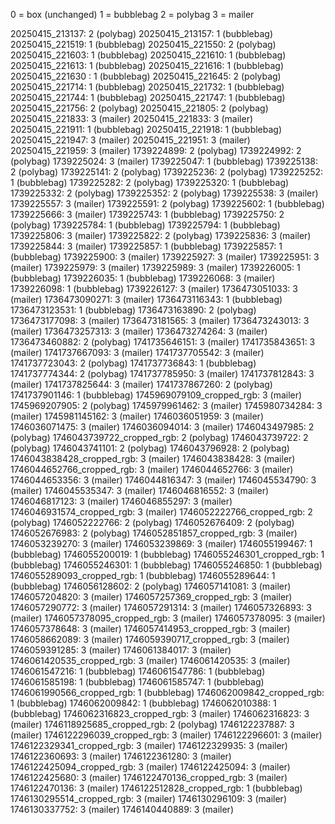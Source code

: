 0 = box (unchanged)
1 = bubblebag
2 = polybag
3 = mailer

20250415_213137: 2 (polybag)
20250415_213157: 1 (bubblebag)
20250415_221519: 1 (bubblebag)
20250415_221550: 2 (polybag)
20250415_221603: 1 (bubblebag)
20250415_221610: 1 (bubblebag)
20250415_221613: 1 (bubblebag)
20250415_221616: 1 (bubblebag)
20250415_221630 : 1 (bubblebag)
20250415_221645: 2 (polybag)
20250415_221714: 1 (bubblebag)
20250415_221732: 1 (bubblebag)
20250415_221744: 1 (bubblebag)
20250415_221747: 1 (bubblebag)
20250415_221756: 2 (polybag)
20250415_221805: 2 (polybag)
20250415_221833: 3 (mailer)
20250415_221833: 3 (mailer)
20250415_221911: 1 (bubblebag)
20250415_221918: 1 (bubblebag)
20250415_221947: 3 (mailer)
20250415_221951: 3 (mailer)
20250415_221959: 3 (mailer)
1739224899: 2 (polybag)
1739224992: 2 (polybag)
1739225024: 3 (mailer)
1739225047: 1 (bubblebag)
1739225138: 2 (polybag)
1739225141: 2 (polybag)
1739225236: 2 (polybag)
1739225252: 1 (bubblebag)
1739225282: 2 (polybag)
1739225320: 1 (bubblebag)
1739225332: 2 (polybag)
1739225352: 2 (polybag)
1739225538: 3 (mailer)
1739225557: 3 (mailer)
1739225591: 2 (polybag)
1739225602: 1 (bubblebag)
1739225666: 3 (mailer)
1739225743: 1 (bubblebag)
1739225750: 2 (polybag)
1739225784: 1 (bubblebag)
1739225794: 1 (bubblebag)
1739225806: 3 (mailer)
1739225822: 2 (polybag)
1739225836: 3 (mailer)
1739225844: 3 (mailer)
1739225857: 1 (bubblebag)
1739225857: 1 (bubblebag)
1739225900: 3 (mailer)
1739225927: 3 (mailer)
1739225951: 3 (mailer)
1739225979: 3 (mailer)
1739225989: 3 (mailer)
1739226005: 1 (bubblebag)
1739226035: 1 (bubblebag)
1739226068: 3 (mailer)
1739226098: 1 (bubblebag)
1739226127: 3 (mailer)
1736473051033: 3 (mailer)
1736473090271: 3 (mailer)
1736473116343: 1 (bubblebag)
1736473123531: 1 (bubblebag)
1736473163890: 2 (polybag)
1736473177098: 3 (mailer)
1736473181565: 3 (mailer)
1736473243013: 3 (mailer)
1736473257313: 3 (mailer)
1736473274264: 3 (mailer)
1736473460882: 2 (polybag)
1741735646151: 3 (mailer)
1741735843651: 3 (mailer)
1741737667093: 3 (mailer)
1741737705542: 3 (mailer)
1741737723043: 2 (polybag)
1741737736843: 1 (bubblebag)
1741737774344: 2 (polybag)
1741737785950: 3 (mailer)
1741737812843: 3 (mailer)
1741737825644: 3 (mailer)
1741737867260: 2 (polybag)
1741737901146: 1 (bubblebag)
1745969079109_cropped_rgb: 3 (mailer)
1745969207905: 2 (polybag)
1745979961462: 3 (mailer)
1745980734284: 3 (mailer)
1745981145162: 3 (mailer)
1746036051959: 3 (mailer)
1746036071475: 3 (mailer)
1746036094014: 3 (mailer)
1746043497985: 2 (polybag)
1746043739722_cropped_rgb: 2 (polybag)
1746043739722: 2 (polybag)
1746043741101: 2 (polybag)
1746043796928: 2 (polybag)
1746043838428_cropped_rgb: 3 (mailer)
1746043838428: 3 (mailer)
1746044652766_cropped_rgb: 3 (mailer)
1746044652766: 3 (mailer)
1746044653356: 3 (mailer)
1746044816347: 3 (mailer)
1746045534790: 3 (mailer)
1746045535347: 3 (mailer)
1746046816552: 3 (mailer)
1746046817123: 3 (mailer)
1746046855297: 3 (mailer)
1746046931574_cropped_rgb: 3 (mailer)
1746052222766_cropped_rgb: 2 (polybag)
1746052222766: 2 (polybag)
1746052676409: 2 (polybag)
1746052676983: 2 (polybag)
1746052851857_cropped_rgb: 3 (mailer)
1746053239270: 3 (mailer)
1746053239869: 3 (mailer)
1746055199467: 1 (bubblebag)
1746055200019: 1 (bubblebag)
1746055246301_cropped_rgb: 1 (bubblebag)
1746055246301: 1 (bubblebag)
1746055246850: 1 (bubblebag)
1746055289093_cropped_rgb: 1 (bubblebag)
1746055289644: 1 (bubblebag)
1746056128602: 2 (polybag)
1746057141081: 3 (mailer)
1746057204820: 3 (mailer)
1746057257369_cropped_rgb: 3 (mailer)
1746057290772: 3 (mailer)
1746057291314: 3 (mailer)
1746057326893: 3 (mailer)
1746057378095_cropped_rgb: 3 (mailer)
1746057378095: 3 (mailer)
1746057378648: 3 (mailer)
1746057414953_cropped_rgb: 3 (mailer)
1746058662089: 3 (mailer)
1746059390717_cropped_rgb: 3 (mailer)
1746059391285: 3 (mailer)
1746061384017: 3 (mailer)
1746061420535_cropped_rgb: 3 (mailer)
1746061420535: 3 (mailer)
1746061547216: 1 (bubblebag)
1746061547786: 1 (bubblebag)
1746061585198: 1 (bubblebag)
1746061585747: 1 (bubblebag)
1746061990566_cropped_rgb: 1 (bubblebag)
1746062009842_cropped_rgb: 1 (bubblebag)
1746062009842: 1 (bubblebag)
1746062010388: 1 (bubblebag)
1746062316823_cropped_rgb: 3 (mailer)
1746062316823: 3 (mailer)
1746118925685_cropped_rgb: 2 (polybag)
1746122237887: 3 (mailer)
1746122296039_cropped_rgb: 3 (mailer)
1746122296601: 3 (mailer)
1746122329341_cropped_rgb: 3 (mailer)
1746122329935: 3 (mailer)
1746122360693: 3 (mailer)
1746122361280: 3 (mailer)
1746122425094_cropped_rgb: 3 (mailer)
1746122425094: 3 (mailer)
1746122425680: 3 (mailer)
1746122470136_cropped_rgb: 3 (mailer)
1746122470136: 3 (mailer)
1746122512828_cropped_rgb: 1 (bubblebag)
1746130295514_cropped_rgb: 3 (mailer)
1746130296109: 3 (mailer)
1746130337752: 3 (mailer)
1746140440889: 3 (mailer)

